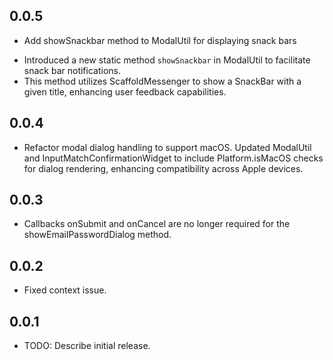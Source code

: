 ## 0.0.5

* Add showSnackbar method to ModalUtil for displaying snack bars

- Introduced a new static method `showSnackbar` in ModalUtil to facilitate snack bar notifications.
- This method utilizes ScaffoldMessenger to show a SnackBar with a given title, enhancing user feedback capabilities.

## 0.0.4

* Refactor modal dialog handling to support macOS. Updated ModalUtil and InputMatchConfirmationWidget to include Platform.isMacOS checks for dialog rendering, enhancing compatibility across Apple devices.

## 0.0.3

* Callbacks onSubmit and onCancel are no longer required for the showEmailPasswordDialog method.

## 0.0.2

* Fixed context issue.

## 0.0.1

* TODO: Describe initial release.
